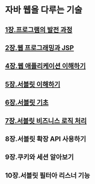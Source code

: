 # 자바 웹을 다루는 기술

## [1장.프로그램의 발전 과정](https://github.com/jjy3385/TIL/blob/main/%EC%9B%B9%EA%B0%9C%EB%B0%9C/1%EC%9E%A5/README.md)

## [2장.웹 프로그래밍과 JSP](https://github.com/jjy3385/TIL/blob/main/%EC%9B%B9%EA%B0%9C%EB%B0%9C/2%EC%9E%A5/README.md)

## [4장.웹 애플리케이션 이해하기](https://github.com/jjy3385/TIL/blob/main/%EC%9B%B9%EA%B0%9C%EB%B0%9C/4%EC%9E%A5/README.md)

## [5장.서블릿 이해하기](https://github.com/jjy3385/TIL/blob/main/%EC%9B%B9%EA%B0%9C%EB%B0%9C/5%EC%9E%A5/README.md)

## [6장.서블릿 기초](https://github.com/jjy3385/TIL/blob/main/%EC%9B%B9%EA%B0%9C%EB%B0%9C/6%EC%9E%A5/README.md)

## [7장.서블릿 비즈니스 로직 처리](https://github.com/jjy3385/TIL/blob/main/%EC%9B%B9%EA%B0%9C%EB%B0%9C/7%EC%9E%A5/README.md)

## 8장.서블릿 확장 API 사용하기

## 9장.쿠키와 세션 알아보기

## 10장.서블릿 필터아 리스너 기능
